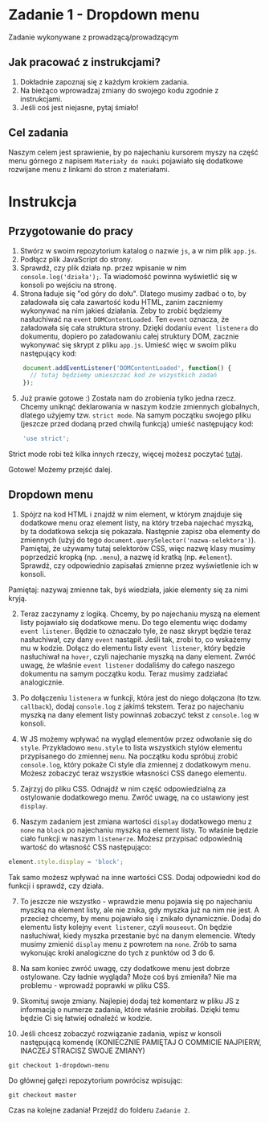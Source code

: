 # Zadanie 1 - Dropdown menu
Zadanie wykonywane z prowadzącą/prowadzącym

## Jak pracować z instrukcjami?

1. Dokładnie zapoznaj się z każdym krokiem zadania.
2. Na bieżąco wprowadzaj zmiany do swojego kodu zgodnie z instrukcjami.
3. Jeśli coś jest niejasne, pytaj śmiało!

## Cel zadania

Naszym celem jest sprawienie, by po najechaniu kursorem myszy na część menu górnego z napisem `Materiały do nauki` pojawiało się dodatkowe rozwijane menu z linkami do stron z materiałami.

# Instrukcja

## Przygotowanie do pracy

1. Stwórz w swoim repozytorium katalog o nazwie `js`, a w nim plik `app.js`.
2. Podłącz plik JavaScript do strony.
3. Sprawdź, czy plik działa np. przez wpisanie w nim `console.log('działa');`. Ta wiadomość powinna wyświetlić się w konsoli po wejściu na stronę.
4. Strona ładuje się "od góry do dołu". Dlatego musimy zadbać o to, by załadowała się cała zawartość kodu HTML, zanim zaczniemy wykonywać na nim jakieś działania. Żeby to zrobić będziemy nasłuchiwać na `event` `DOMContentLoaded`. Ten `event` oznacza, że załadowała się cała struktura strony. Dzięki dodaniu `event listenera` do dokumentu, dopiero po załadowaniu całej struktury DOM, zacznie wykonywać się skrypt z pliku `app.js`. Umieść więc w swoim pliku następujący kod:
```javascript
    document.addEventListener('DOMContentLoaded', function() {
      // tutaj będziemy umieszczać kod ze wszystkich zadań
    });
```
5. Już prawie gotowe :) Została nam do zrobienia tylko jedna rzecz. Chcemy uniknąć deklarowania w naszym kodzie zmiennych globalnych, dlatego użyjemy tzw. `strict mode`. Na samym początku swojego pliku (jeszcze przed dodaną przed chwilą funkcją) umieść następujący kod:
```javascript
    'use strict';
```
Strict mode robi też kilka innych rzeczy, więcej możesz poczytać <a href="https://developer.mozilla.org/en-US/docs/Web/JavaScript/Reference/Strict_mode">tutaj</a>.

Gotowe! Możemy przejść dalej. 

## Dropdown menu

1. Spójrz na kod HTML i znajdź w nim element, w którym znajduje się dodatkowe menu oraz element listy, na który trzeba najechać myszką, by ta dodatkowa sekcja się pokazała. Następnie zapisz oba elementy do zmiennych (użyj do tego `document.querySelector('nazwa-selektora')`). Pamiętaj, że używamy tutaj selektorów CSS, więc nazwę klasy musimy poprzedzić kropką (np. `.menu`), a nazwę id kratką (np. `#element`). Sprawdź, czy odpowiednio zapisałaś zmienne przez wyświetlenie ich w konsoli.

Pamiętaj: nazywaj zmienne tak, byś wiedziała, jakie elementy się za nimi kryją.

2. Teraz zaczynamy z logiką. Chcemy, by po najechaniu myszą na element listy pojawiało się dodatkowe menu. Do tego elementu więc dodamy `event listener`. Będzie to oznaczało tyle, że nasz skrypt będzie teraz nasłuchiwał, czy dany `event` nastąpił. Jeśli tak, zrobi to, co wskażemy mu w kodzie. Dołącz do elementu listy `event listener`, który będzie nasłuchiwał na `hover`, czyli najechanie myszką na dany element. 
Zwróć uwagę, że właśnie `event listener` dodaliśmy do całego naszego dokumentu na samym początku kodu. Teraz musimy zadziałać analogicznie.

3. Po dołączeniu `listenera` w funkcji, która jest do niego dołączona (to tzw. `callback`), dodaj `console.log` z jakimś tekstem. Teraz po najechaniu myszką na dany element listy powinnaś zobaczyć tekst z `console.log` w konsoli.

4. W JS możemy wpływać na wygląd elementów przez odwołanie się do `style`. Przykładowo `menu.style` to lista wszystkich stylów elementu przypisanego do zmiennej `menu`. Na początku kodu spróbuj zrobić `console.log`, który pokaże Ci style dla zmiennej z dodatkowym menu. Możesz zobaczyć teraz wszystkie własności CSS danego elementu. 

5. Zajrzyj do pliku CSS. Odnajdź w nim część odpowiedzialną za ostylowanie dodatkowego menu. Zwróć uwagę, na co ustawiony jest `display`.

6. Naszym zadaniem jest zmiana wartości `display` dodatkowego menu z `none` na `block` po najechaniu myszką na element listy. To właśnie będzie ciało funkcji w naszym `listenerze`. Możesz przypisać odpowiednią wartość do własność CSS następująco:
```javascript
element.style.display = 'block';
```
Tak samo możesz wpływać na inne wartości CSS. Dodaj odpowiedni kod do funkcji i sprawdź, czy działa.

7. To jeszcze nie wszystko - wprawdzie menu pojawia się po najechaniu myszką na element listy, ale nie znika, gdy myszka już na nim nie jest. A przecież chcemy, by menu pojawiało się i znikało dynamicznie. Dodaj do elementu listy kolejny `event listener`, czyli `mouseout`. On będzie nasłuchiwał, kiedy myszka przestanie być na danym elemencie. Wtedy musimy zmienić `display` menu z powrotem na `none`. Zrób to sama wykonując kroki analogiczne do tych z punktów od 3 do 6.

8. Na sam koniec zwróć uwagę, czy dodatkowe menu jest dobrze ostylowane. Czy ładnie wygląda? Może coś byś zmieniła? Nie ma problemu - wprowadź poprawki w pliku CSS.

9. Skomituj swoje zmiany. Najlepiej dodaj też komentarz w pliku JS z informacją o numerze zadania, które właśnie zrobiłaś. Dzięki temu będzie Ci się łatwiej odnaleźć w kodzie.

10. Jeśli chcesz zobaczyć rozwiązanie zadania, wpisz w konsoli następującą komendę (KONIECZNIE PAMIĘTAJ O COMMICIE NAJPIERW, INACZEJ STRACISZ SWOJE ZMIANY)
```
git checkout 1-dropdown-menu
```
Do głównej gałęzi repozytorium powrócisz wpisując:
```
git checkout master
```
Czas na kolejne zadania! Przejdź do folderu `Zadanie 2`.
